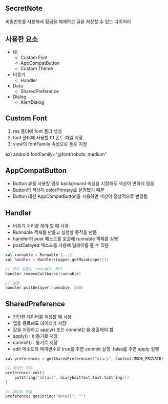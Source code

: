 ## SecretNote
비밀번호를 사용해서 잠금을 해제하고 글을 저장할 수 있는 다이어리

## 사용한 요소
- UI
    - Custom Font
    - AppCompatButton
    - Custom Theme
- 비동기
    - Handler
- Data
    - SharedPreference
- Dialog
    - AlertDialog

## Custom Font
1. res 폴더에 font 폴더 생성
2. font 폴더에 사용할 ttf 폰트 파일 저장
3. view의 fontFamily 속성으로 폰트 지정

ex) android:fontFamily="@font/roboto_medium"

## AppCompatButton
- Button 뷰를 사용할 경우 background 속성을 지정해도 색상이 변하지 않음
- Button의 색상이 colorPrimary로 설정됐기 때문
- Button 대신 AppCompatButton을 사용하면 색상이 정상적으로 변경됨

## Handler
- 비동기 처리를 해야 할 때 사용
- Runnable 객체를 만들고 실행할 동작을 만듬
- handler의 post 메소드를 호출해 runnable 객체를 실행
- postDelayed 메소드를 사용해 딜레이를 줄 수 있음
```kotlin
val runnable = Runnable {...}
val handler = Handler(Lopper.getMainLooper())

// 이미 설정된 runnable 제거
handler.removeCallbacks(runnable)

// 실행
handler.postDelayer(runnable, 500)
```

## SharedPreference
- 간단한 데이터를 저장할 때 사용
- 앱을 종료해도 데이터가 저장
- 값을 저장하고 apply() 또는 commit() 을 호출해야 함
- apply() : 비동기로 저장
- commit() : 동기로 저장
- edit 메소드의 매개변수로 true를 주면 commit 실행, false를 주면 apply 실행
```kotlin
val preferences = getSharedPreferences("diary", Context.MODE_PRIVATE)

// 데이터 저장
preferences.edit{
    putString("detail", diaryEditText.text.toString())
}

// 데이터 호출
preferences.getString("detail", "")
```
